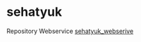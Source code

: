 # sehatyuk
Repository Webservice [sehatyuk_webserive](https://github.com/aryaayy/sehatyuk_webservice)
